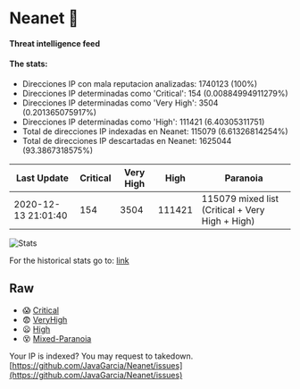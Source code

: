 # Neanet :hocho:
#### Threat intelligence feed
#### The stats:

- Direcciones IP con mala reputacion analizadas: 1740123 (100%)
- Direcciones IP determinadas como 'Critical':  154 (0.00884994911279%)
- Direcciones IP determinadas como 'Very High':  3504 (0.201365075917%)
- Direcciones IP determinadas como 'High':  111421 (6.40305311751)
- Total de direcciones IP indexadas en Neanet:  115079 (6.61326814254%)
- Total de direcciones IP descartadas en Neanet:  1625044 (93.3867318575%)

| Last Update | Critical | Very High | High | Paranoia |
| --- | --- | --- | --- | --- |
| 2020-12-13 21:01:40 | 154 | 3504 | 111421 | 115079 mixed list (Critical + Very High + High)|

![Stats](https://docs.google.com/spreadsheets/d/e/2PACX-1vSnaNMIXVabIpDJjufMlzH7poXnshF3mgd8Is1g9ytUEzVsP5my4Trn8f-xkoLLQ38xpL3HtmUexLo6/pubchart?oid=501124687&format=image)

For the historical stats go to: [link](/stats.csv)
## Raw
- :scream: [Critical](https://raw.githubusercontent.com/JavaGarcia/Neanet/master/blacklists/neanet_critical.txt)
- :fearful: [VeryHigh](https://raw.githubusercontent.com/JavaGarcia/Neanet/master/blacklists/neanet_veryHigh.txtt)
- :frowning: [High](https://raw.githubusercontent.com/JavaGarcia/Neanet/master/blacklists/neanet_high.txt)
- :dizzy_face: [Mixed-Paranoia](https://raw.githubusercontent.com/JavaGarcia/Neanet/master/blacklists/neanet_all.txt)


Your IP is indexed? You may request to takedown. [https://github.com/JavaGarcia/Neanet/issues](https://github.com/JavaGarcia/Neanet/issues)



































































































































































































































































































































































































































































































































































































































































































































































































































































































































































































































































































































































































































































































































































































































































































































































































































































































































































































































































































































































































































































































































































































































































































































































































































































































































































































































































































































































































































































